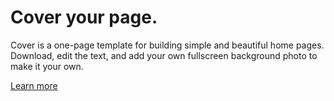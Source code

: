 <h1 class="cover-heading">Cover your page.</h1>
<p class="lead">Cover is a one-page template for building simple and beautiful home pages. Download, edit the text, and add your own fullscreen background photo to make it your own.</p>
<p class="lead">
    <a href="#" class="btn btn-lg btn-secondary">Learn more</a>
</p>
